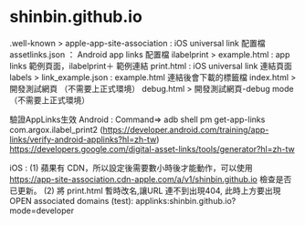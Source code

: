 # shinbin.github.io

.well-known >
             apple-app-site-association : iOS universal link 配置檔
             assetlinks.json ： Android app links 配置檔
ilabelprint >
             example.html : app links 範例頁面，ilabelprint＋ 範例連結
             print.html   : iOS universal link 連結頁面
labels >
         link_example.json : example.html 連結後會下載的標籤檔
index.html > 開發測試網頁 （不需要上正式環境）
debug.html > 開發測試網頁-debug mode （不需要上正式環境）


驗證AppLinks生效
Android : Command=> adb shell pm get-app-links com.argox.ilabel_print2 (https://developer.android.com/training/app-links/verify-android-applinks?hl=zh-tw)
          https://developers.google.com/digital-asset-links/tools/generator?hl=zh-tw

iOS : (1) 蘋果有 CDN，所以設定後需要數小時後才能動作，可以使用 https://app-site-association.cdn-apple.com/a/v1/shinbin.github.io 檢查是否已更新。
      (2) 將 print.html 暫時改名,讓URL 連不到出現404, 此時上方要出現 OPEN
   associated domains (test):   applinks:shinbin.github.io?mode=developer